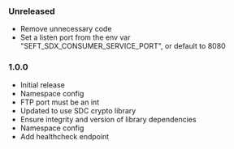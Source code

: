 ### Unreleased
  - Remove unnecessary code
  - Set a listen port from the env var "SEFT_SDX_CONSUMER_SERVICE_PORT", or default to 8080

### 1.0.0
  - Initial release
  - Namespace config
  - FTP port must be an int
  - Updated to use SDC crypto library
  - Ensure integrity and version of library dependencies
  - Namespace config
  - Add healthcheck endpoint

